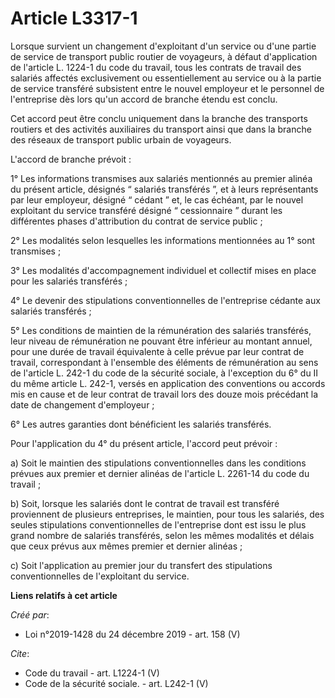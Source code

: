 # Article L3317-1

Lorsque survient un changement d'exploitant d'un service ou d'une partie de service de transport public routier de voyageurs,
à défaut d'application de l'article L. 1224-1 du code du travail, tous les contrats de travail des salariés affectés
exclusivement ou essentiellement au service ou à la partie de service transféré subsistent entre le nouvel employeur et le
personnel de l'entreprise dès lors qu'un accord de branche étendu est conclu. 

Cet accord peut être conclu uniquement dans la branche des transports routiers et des activités auxiliaires du transport
ainsi que dans la branche des réseaux de transport public urbain de voyageurs. 

L'accord de branche prévoit : 

1° Les informations transmises aux salariés mentionnés au premier alinéa du présent article, désignés “ salariés transférés
”, et à leurs représentants par leur employeur, désigné “ cédant ” et, le cas échéant, par le nouvel exploitant du service
transféré désigné “ cessionnaire ” durant les différentes phases d'attribution du contrat de service public ; 

2° Les modalités selon lesquelles les informations mentionnées au 1° sont transmises ; 

3° Les modalités d'accompagnement individuel et collectif mises en place pour les salariés transférés ; 

4° Le devenir des stipulations conventionnelles de l'entreprise cédante aux salariés transférés ; 

5° Les conditions de maintien de la rémunération des salariés transférés, leur niveau de rémunération ne pouvant être
inférieur au montant annuel, pour une durée de travail équivalente à celle prévue par leur contrat de travail, correspondant
à l'ensemble des éléments de rémunération au sens de l'article L. 242-1 du code de la sécurité sociale, à l'exception du 6°
du II du même article L. 242-1, versés en application des conventions ou accords mis en cause et de leur contrat de travail
lors des douze mois précédant la date de changement d'employeur ; 

6° Les autres garanties dont bénéficient les salariés transférés. 

Pour l'application du 4° du présent article, l'accord peut prévoir : 

a) Soit le maintien des stipulations conventionnelles dans les conditions prévues aux premier et dernier alinéas de l'article
L. 2261-14 du code du travail ; 

b) Soit, lorsque les salariés dont le contrat de travail est transféré proviennent de plusieurs entreprises, le maintien,
pour tous les salariés, des seules stipulations conventionnelles de l'entreprise dont est issu le plus grand nombre de
salariés transférés, selon les mêmes modalités et délais que ceux prévus aux mêmes premier et dernier alinéas ; 

c) Soit l'application au premier jour du transfert des stipulations conventionnelles de l'exploitant du service.

**Liens relatifs à cet article**

_Créé par_:

  - Loi n°2019-1428 du 24 décembre 2019 - art. 158 (V)

_Cite_:

  - Code du travail - art. L1224-1 (V)
  - Code de la sécurité sociale. - art. L242-1 (V)
